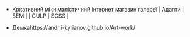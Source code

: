 - Кркативний мікнімалістичний інтернет магазин галереї | Адапти | БЕМ | | GULP | SCSS |

- Демкаhttps://andrii-kyrianov.github.io/Art-work/
